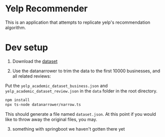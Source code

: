 # Yelp Recommender

This is an application that attempts to replicate yelp's recommendation algorithm.

# Dev setup

1. Download the [dataset](https://yelp.com/dataset)

2. Use the datanarrower to trim the data to the first 10000 businesses, and all related reviews:

Put the `yelp_academic_dataset_business.json` and `yelp_academic_dataset_review.json` in the `data` folder in the root directory.

```bash
npm install
npx ts-node datanarrower/narrow.ts
```

This should generate a file named `dataset.json`.
At this point if you would like to throw away the original files, you may.

3. something with springboot we haven't gotten there yet

